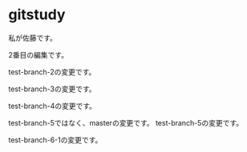 # gitstudy

私が佐藤です。


2番目の編集です。

test-branch-2の変更です。

test-branch-3の変更です。

test-branch-4の変更です。

test-branch-5ではなく、masterの変更です。
test-branch-5の変更です。

test-branch-6-1の変更です。